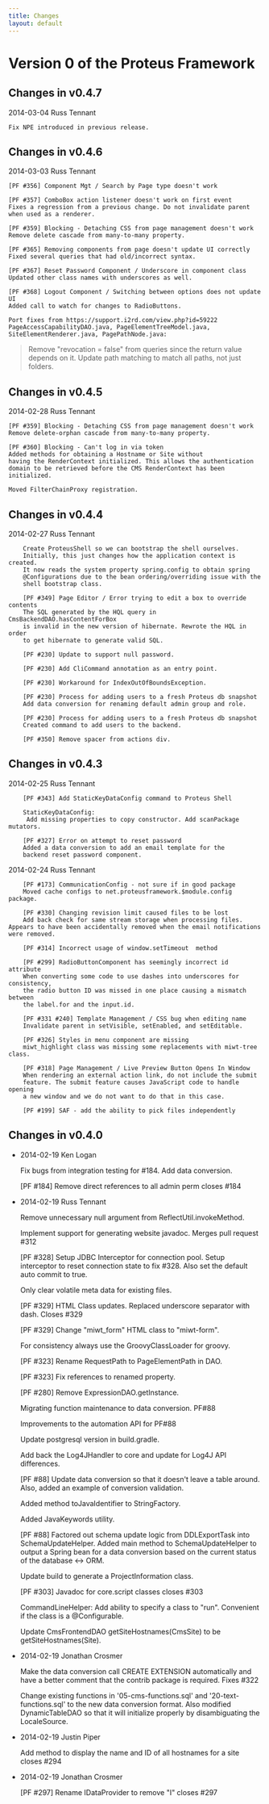 ```yaml
---
title: Changes
layout: default
---
```


# Version 0 of the Proteus Framework

## Changes in v0.4.7

2014-03-04  Russ Tennant 

    Fix NPE introduced in previous release.

## Changes in v0.4.6

2014-03-03  Russ Tennant 

    [PF #356] Component Mgt / Search by Page type doesn't work

    [PF #357] ComboBox action listener doesn't work on first event
    Fixes a regression from a previous change. Do not invalidate parent when used as a renderer.

    [PF #359] Blocking - Detaching CSS from page management doesn't work
    Remove delete cascade from many-to-many property.

    [PF #365] Removing components from page doesn't update UI correctly
    Fixed several queries that had old/incorrect syntax.

    [PF #367] Reset Password Component / Underscore in component class
    Updated other class names with underscores as well.

    [PF #368] Logout Component / Switching between options does not update UI
    Added call to watch for changes to RadioButtons.

    Port fixes from https://support.i2rd.com/view.php?id=59222 PageAccessCapabilityDAO.java, PageElementTreeModel.java, SiteElementRenderer.java, PagePathNode.java:
> Remove "revocation = false" from queries since the return value depends on it. Update path matching to match all paths, not just folders.


## Changes in v0.4.5

2014-02-28 Russ Tennant

    [PF #359] Blocking - Detaching CSS from page management doesn't work
    Remove delete-orphan cascade from many-to-many property.
	
    [PF #360] Blocking - Can't log in via token
    Added methods for obtaining a Hostname or Site without
    having the RenderContext initialized. This allows the authentication
    domain to be retrieved before the CMS RenderContext has been
    initialized.

    Moved FilterChainProxy registration.

## Changes in v0.4.4

2014-02-27  Russ Tennant 

        Create ProteusShell so we can bootstrap the shell ourselves.
        Initially, this just changes how the application context is created.
        It now reads the system property spring.config to obtain spring
        @Configurations due to the bean ordering/overriding issue with the
        shell bootstrap class.

        [PF #349] Page Editor / Error trying to edit a box to override contents
        The SQL generated by the HQL query in CmsBackendDAO.hasContentForBox
        is invalid in the new version of hibernate. Rewrote the HQL in order
        to get hibernate to generate valid SQL.

        [PF #230] Update to support null password.

        [PF #230] Add CliCommand annotation as an entry point.

        [PF #230] Workaround for IndexOutOfBoundsException.

        [PF #230] Process for adding users to a fresh Proteus db snapshot
        Add data conversion for renaming default admin group and role.

        [PF #230] Process for adding users to a fresh Proteus db snapshot
        Created command to add users to the backend.

        [PF #350] Remove spacer from actions div.


## Changes in v0.4.3

2014-02-25  Russ Tennant 

        [PF #343] Add StaticKeyDataConfig command to Proteus Shell

        StaticKeyDataConfig: 
         Add missing properties to copy constructor. Add scanPackage mutators.

        [PF #327] Error on attempt to reset password
        Added a data conversion to add an email template for the
        backend reset password component.

2014-02-24  Russ Tennant 

        [PF #173] CommunicationConfig - not sure if in good package
        Moved cache configs to net.proteusframework.$module.config package.

        [PF #330] Changing revision limit caused files to be lost
        Add back check for same stream storage when processing files. Appears to have been accidentally removed when the email notifications were removed.

        [PF #314] Incorrect usage of window.setTimeout  method

        [PF #299] RadioButtonComponent has seemingly incorrect id attribute
        When converting some code to use dashes into underscores for consistency,
        the radio button ID was missed in one place causing a mismatch between
        the label.for and the input.id.

        [PF #331 #240] Template Management / CSS bug when editing name
        Invalidate parent in setVisible, setEnabled, and setEditable.

        [PF #326] Styles in menu component are missing
        miwt_highlight class was missing some replacements with miwt-tree class.

        [PF #318] Page Management / Live Preview Button Opens In Window
        When rendering an external action link, do not include the submit
        feature. The submit feature causes JavaScript code to handle opening
        a new window and we do not want to do that in this case.

        [PF #199] SAF - add the ability to pick files independently


## Changes in v0.4.0


* 2014-02-19  Ken Logan

	Fix bugs from integration testing for #184. Add data conversion.

	[PF #184] Remove direct references to all admin perm
	closes #184

* 2014-02-19  Russ Tennant

	Remove unnecessary null argument from ReflectUtil.invokeMethod.

	Implement support for generating website javadoc.
	Merges pull request #312

	[PF #328] Setup JDBC Interceptor for connection pool.
	Setup interceptor to reset connection state to fix #328.
	Also set the default auto commit to true.

	Only clear volatile meta data for existing files.

	[PF #329] HTML Class updates.
	Replaced underscore separator with dash.
	Closes #329
	
	[PF #329] Change "miwt_form" HTML class to "miwt-form".
	
	For consistency always use the GroovyClassLoader for groovy.
	
	[PF #323] Rename RequestPath to PageElementPath in DAO.

	[PF #323] Fix references to renamed property.
	
	[PF #280] Remove ExpressionDAO.getInstance.

	Migrating function maintenance to data conversion. PF#88

	Improvements to the automation API for PF#88

	Update postgresql version in build.gradle.

	Add back the Log4JHandler to core and update for Log4J API differences.

	[PF #88] Update data conversion so that it doesn't leave a table around.
	Also, added an example of conversion validation.

	Added method toJavaIdentifier to StringFactory.

	Added JavaKeywords utility.

	[PF #88] Factored out schema update logic from DDLExportTask into SchemaUpdateHelper.
	Added main method to SchemaUpdateHelper to output a Spring bean for a data conversion based on the current status of the database <-> ORM.

	Update build to generate a ProjectInformation class.

	[PF #303] Javadoc for core.script classes
	closes #303

	CommandLineHelper: Add ability to specify a class to "run". Convenient if the class is a @Configurable.
	
	Update CmsFrontendDAO getSiteHostnames(CmsSite) to be getSiteHostnames(Site).

	
* 2014-02-19  Jonathan Crosmer

	Make the data conversion call CREATE EXTENSION automatically and have a better comment that the contrib package is required.  Fixes #322

	Change existing functions in '05-cms-functions.sql' and '20-text-functions.sql' to the new data conversion format. Also modified DynamicTableDAO so that it will initialize properly by disambiguating the LocaleSource.

* 2014-02-19  Justin Piper

	Add method to display the name and ID of all hostnames for a site
	closes #294

* 2014-02-19  Jonathan Crosmer

	[PF #297] Rename IDataProvider to remove "I"
	closes #297


